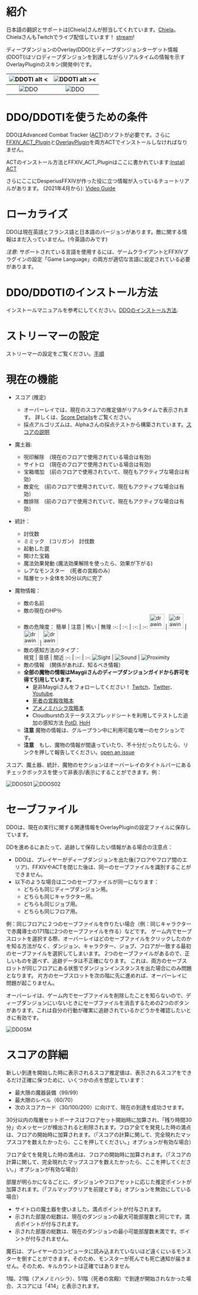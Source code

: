# 紹介

日本語の翻訳とサポートは[Chiela]さんが担当してくれています。[Chiela](https://twitter.com/certa)。ChielaさんもTwitchでライブ配信しています！ [stream](https://www.twitch.tv/hurricanechiela)!

ディープダンジョンのOverlay(DDO)とディープダンジョンターゲット情報(DDOTI)はソロディープダンジョンを到達しながらリアルタイムの情報を示すOverlayPluginのスキン(開発中)です。

|![DDOTI alt <](../../overlay/docs/en/DDOTI.png?raw=true) | ![DDOTI alt ><](../../overlay/docs/en/DDOTI_Dark.png?raw=true) |
| :-: | :-: |
|![DDO](DetailsFull01.png?raw=true) | ![DDO](DetailsFull01_Dark.png?raw=true) |

# DDO/DDOTIを使うための条件

DDOはAdvanced Combat Tracker ([ACT](https://advancedcombattracker.com/))のソフトが必要です。さらに[FFXIV_ACT_Plugin](https://github.com/ravahn/FFXIV_ACT_Plugin)と[OverlayPlugin](https://github.com/ngld/OverlayPlugin)を両方ACTでインストールしなければなりません。

ACTのインストール方法とFFXIV_ACT_Pluginはここに書かれています:[Install ACT](https://github.com/FFXIV-ACT/setup-guide)

さらにここにDesperiusFFXIVが作った役に立つ情報が入っているチュートリアルがあります。 (2021年4月から): [Video Guide](https://www.youtube.com/watch?v=urZTrF864x8&t=0s)

# ローカライズ

DDOは現在英語とフランス語と日本語のバージョンがあります。敵に関する情報はまだ入っていません。(今英語のみです)

_注意_: サポートされている言語を使用するには、ゲームクライアントとFFXIVプラグインの設定「Game Language」の両方が適切な言語に設定されている必要があります。

# DDO/DDOTIのインストール方法

インストールマニュアルを参考にしてください。[DDOのインストール方法](INSTALL.md).  

# ストリーマーの設定

ストリーマーの設定をご覧ください。[手順](overlay/docs/en/STREAMER.md)

# 現在の機能

* スコア (推定)
	* オーバーレイでは、現在のスコアの推定値がリアルタイムで表示されます。 詳しくは、[Score Details](https://github.com/IAmLokken/DeepDungeonOverlay#scoring-details)をご覧ください。
	* 採点アルゴリズムは、Alphaさんの採点テストから構築されています。[スコアの説明](https://docs.google.com/document/d/1MnR2Xtj2lol1LESgscI6yi_1xcAeP3FBwJecbD-EiwE/edit)
	 
* 魔土器:
	* 呪印解除　(現在のフロアで使用されている場合は有効)
	* サイトロ　(現在のフロアで使用されている場合は有効)
	* 宝箱増加　(前のフロアで使用されていて、現在もアクティブな場合は有効）
	* 敵変化　(前のフロアで使用されていて、現在もアクティブな場合は有効）
	* 敵排除　(前のフロアで使用されていて、現在もアクティブな場合は有効）

* 統計：
	* 討伐数
	* ミミック　(コリガン)　討伐数
	* 起動した罠 
	* 開けた宝箱
	* 魔法効果発動   (魔法効果解除を使ったら、効果が下がる)
	* レアなモンスター　(死者の宮殿のみ）
	* 階層セット全体を30分以内に完了
	
* 魔物情報：
    * 敵の名前
	* 敵の現在のHP％
	* 敵の危険度：
		簡単 | 注意 | 怖い | 無理
		:-: | :-: | :-: | :-: 
		<img src="overlay/img/Easy.png" alt="drawing" width="40"/> | <img src="overlay/img/Caution.png" alt="drawing" width="40"/> | <img src="overlay/img/Scary.png" alt="drawing" width="40"/> | <img src="overlay/img/Impossible.png" alt="drawing" width="40"/>
	* 敵の感知方法のタイプ：	
		視覚 | 音感 | 間近
		:-: | :-: | :-:
		![Sight](overlay/img/Sight.png) | ![Sound](overlay/img/Sound.png) | ![Proximity](overlay/img/Proximity.png)
	* 敵の情報　(関係があれば、知るべき情報）
	* __全部の魔物の情報はMaygiiさんのディープダンジョンガイドから許可を得て引用しています。__
	 	* 是非Maygiiさんをフォローしてください！ [Twitch](https://www.twitch.tv/maygii)、[Twitter](https://twitter.com/MaybeMaygi)、[Youtube](https://www.youtube.com/c/Maygi).
		* [死者の宮殿攻略本](https://docs.google.com/document/d/e/2PACX-1vQpzFuhmSwTXuZSmtnKLNgQ0nRhumCFaB8NvCXFXSjrBHPRT5lXY8jMR4RaCK1aNfcl_G5ph5DNNwfl/pub)
		* [アメノミハシラ攻略本](https://docs.google.com/document/d/1YVBSTOgJO-xOAB6YyKZEZRikjXFPle6Ihf_E7VdmQnI/edit)
		* Cloudburstのステータススプレッドシートを利用してテストした追加の感知方法 [PotD](https://docs.google.com/spreadsheets/d/1nKI0-AApj-aiuUimrPkuQUJaa4DU8Ox7KqdC_ibme8E/edit#gid=12879293), [HoH](https://docs.google.com/spreadsheets/d/1aDlsiN3At6Fvfj_gg5weucDYqjQawQxGHFhJvzEUrek/edit#gid=375717345)
	* **注意** 魔物の情報は、グループラン中に利用可能な唯一のセクションです。
	* **注意**　もし、魔物の情報が間違っていたり、不十分だったりしたら、リンクを押して報告してください。[open an issue](https://github.com/IAmLokken/DeepDungeonOverlay/issues)

スコア、魔土器、統計、魔物のセクションはオーバーレイのタイトルバーにあるチェックボックスを使って非表示/表示にすることができます。例：

![DDOS01](DetailsSimple01.png?raw=true) ![DDOS02](DetailsSimple02.png?raw=true)

# セーブファイル

DDOは、現在の実行に関する関連情報をOverlayPluginの設定ファイルに保存しています。

DDを進めるにあたって、追跡して保存したい情報がある場合の注意点：
* DDOは、プレイヤーがディープダンジョンを出た後(フロアやフロア間のエリア)、FFXIVやACTを閉じた後は、同一のセーブファイルを識別することができません。
* 以下のような場合は二つのセーブファイルが同一になります：
	* どちらも同じディープダンジョン用。
	* どちらも同じキャラクター用。
	* どちらも同じジョブ用。
	* どちらも同じフロア用。

例：同じフロアに２つのセーブファイルを作りたい場合（例：同じキャラクターで赤魔導士の171階に2つのセーブファイルを作る）などです。
ゲーム内でセーブスロットを選択する際、オーバーレイはどのセーブファイルをクリックしたのかを知る方法がなく、ダンジョン、キャラクター、ジョブ、フロアが一致する最初のセーブファイルを選択してしまいます。 2つのセーブファイルがあるので、正しいものを選べず、追跡データは不正確になります。
これは、両方のセーブスロットが同じフロアにある状態でダンジョンインスタンスを出た場合にのみ問題となります。 片方のセーブスロットを次の階に先に進めれば、オーバーレイに問題が起こりません。

オーバーレイは、ゲーム内でセーブファイルを削除したことを知らないので、ディープダンジョンにいないときにセーブファイルを消去するための2つのボタンがあります。これは自分の行動が確実に追跡されているかどうかを確認したいときに有効です。

![DDOSM](SaveManager.png?raw=true)

# スコアの詳細

新しい到達を開始した時に表示されるスコア推定値は、表示されるスコアをできるだけ正確に保つために、いくつかの点を想定しています：
* 最大限の魔器装備（99/99）
* 最大限のレベル（60/70）
* 次のスコアカード（30/100/200）に向けて、現在の到達を成功させます。
	
30分以内の階層セットボーナスはフロアセット開始時に加算され、「残り時間30分」のメッセージが検出されると削除されます。フロア全てを発見した時の満点は、フロアの開始時に加算されます。（「スコアの計算に関して、完全現れたマップスコアを数えたかったら、ここを押してください。」オプションが有効な場合）

フロア全てを発見した時の満点は、フロアの開始時に加算されます。（「スコアの計算に関して、完全現れたマップスコアを数えたかったら、ここを押してください。」オプションが有効な場合）

部屋が明らかになるごとに、ダンジョンやフロアセットに応じた推定ポイントが加算されます。（「フルマップクリアを前提とする」オプションを無効にしている場合）
* サイトロの魔土器を使いました。満点ポイントが付与されます。
* 示された部屋の総数は、現在のダンジョンの最大可能部屋数と同じです。満点ポイントが付与されます。
* 示された部屋の総数は、現在のダンジョンの最小可能部屋数未満です。ポイントが付与されません。

魔石は、プレイヤーのコンピュータに読み込まれていないほど遠くにいるモンスターを倒すことができます。そのため、モンスターが死んでも死亡通知が届きません。そのため、キルカウントは正確ではありません

1階、21階（アメノミハシラ）、51階（死者の宮殿）で到達が開始されなかった場合、スコアには「414」と表示されます。
